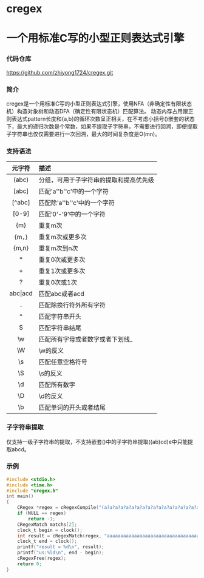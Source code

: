 # cregex
# 一个用标准C写的小型正则表达式引擎
### 代码仓库
https://github.com/zhiyong1724/cregex.git
### 简介
cregex是一个用标准C写的小型正则表达式引擎，使用NFA（非确定性有限状态机）构造对象树和动态DFA（确定性有限状态机）匹配算法。
动态内存占用跟正则表达式pattern长度和{a,b}的循环次数呈正相关，在不考虑小括号()嵌套的状态下，最大的递归次数是个常数，如果不提取子字符串，不需要进行回溯，即便提取子字符串也仅仅需要进行一次回溯，最大的时间复杂度是O(mn)。
### 支持语法
|元字符|描述|
|:-:|:-|
|(abc)|分组，可用于子字符串的提取和提高优先级|
|[abc]|匹配'a''b''c'中的一个字符|
|[^abc]|匹配除'a''b''c'中的一个字符|
|[0-9]|匹配’0‘-‘9’中的一个字符|
|{m}|重复m次|
|{m，}|重复m次或更多次|
|{m,n}|重复m次到n次|
|*|重复0次或更多次|
|+|重复1次或更多次|
|?|重复0次或1次|
|abc\|acd|匹配abc或者acd|
|.|匹配除换行符外所有字符|
|^|匹配字符串开头|
|$|匹配字符串结尾|
|\w|匹配所有字母或者数字或者下划线_|
|\W|\w的反义|
|\s|匹配任意空格符号|
|\S|\s的反义|
|\d|匹配所有数字|
|\D|\d的反义|
|\b|匹配单词的开头或者结尾|
### 子字符串提取
仅支持一级子字符串的提取，不支持嵌套()中的子字符串提取((ab)cd)e中只能提取abcd。
### 示例
```c
#include <stdio.h>
#include <time.h>
#include "cregex.h"
int main()
{   
    CRegex *regex = cRegexCompile("(a?a?a?a?a?a?a?a?a?a?a?a?a?a?a?a?a?a?a?a?a?a?a?a?a?a?a?a?a?a?a?a?)aaaaaaaaaaaaaaaaaaaaaaaaaaaaaaaa");
    if (NULL == regex)
        return -1;
    CRegexMatch matchs[2];
    clock_t begin = clock();
    int result = cRegexMatch(regex, "aaaaaaaaaaaaaaaaaaaaaaaaaaaaaaaaaaaaaaaaaaaaaaaaaaaaaaaaaaaaaaaa", matchs, 2, 0);
    clock_t end = clock();
    printf("result = %d\n", result);
    printf("us:%ld\n", end - begin);
    cRegexFree(regex);
    return 0;
}
```